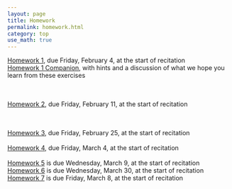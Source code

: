 ```yaml
---
layout: page
title: Homework
permalink: homework.html
category: top
use_math: true
---
```



<a href="hw/hw1/hw1.pdf">Homework 1</a>, due Friday, February 4, at the start of recitation<br>
<a href="hw/hw1/hw1-companion.pdf">Homework 1 Companion</a>, with hints and a discussion of what we hope you learn from these exercises

<br><br>
<a href="hw/hw2/hw2.pdf">Homework 2</a>, due Friday, February 11, at the start of recitation<br>

<br><br>
<a href="hw/hw3/homework3.pdf">Homework 3</a>, due Friday, February 25, at the start of recitation<br>
<br>
<a href="hw/hw4/hw4.pdf">Homework 4</a>, due Friday, March 4, at the start of recitation<br>
<br>
<a href="hw/hw5/hw5.pdf">Homework 5</a> is due Wednesday, March 9, at the start of recitation
<br>
<a href="hw/hw6/hw6.pdf">Homework 6</a> is due Wednesday, March 30, at the start of recitation
<br>
<a href="hw/hw7/hw7.pdf">Homework 7</a> is due Friday, March 8, at the start of recitation
